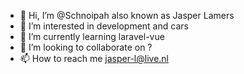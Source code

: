 - 👋 Hi, I’m @Schnoipah also known as Jasper Lamers
- 👀 I’m interested in development and cars
- 🌱 I’m currently learning laravel-vue
- 💞️ I’m looking to collaborate on ?
- 📫 How to reach me jasper-l@live.nl
